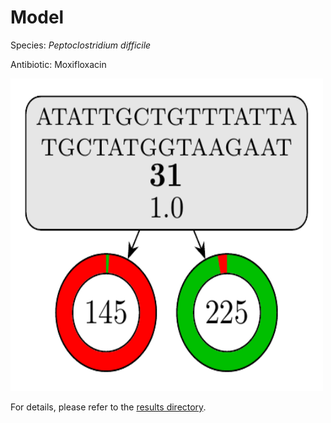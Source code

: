 
# Model

Species: *Peptoclostridium difficile*

Antibiotic: Moxifloxacin

<img src="./model.png" width=500 height=500 />

For details, please refer to the [results directory](../../../../../results/cart_b/peptoclostridium%20difficile/moxifloxacin/repeat_7/).

